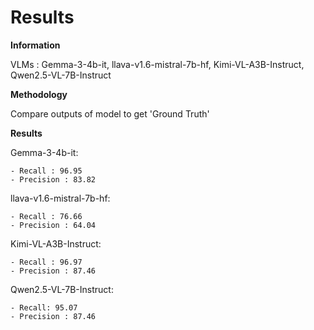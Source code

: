 # Results 

**Information**

VLMs : Gemma-3-4b-it, llava-v1.6-mistral-7b-hf, Kimi-VL-A3B-Instruct, Qwen2.5-VL-7B-Instruct

**Methodology**

Compare outputs of model to get 'Ground Truth'


**Results**

Gemma-3-4b-it:

    - Recall : 96.95
    - Precision : 83.82
    
llava-v1.6-mistral-7b-hf:

    - Recall : 76.66
    - Precision : 64.04
 
Kimi-VL-A3B-Instruct:

    - Recall : 96.97
    - Precision : 87.46
    
Qwen2.5-VL-7B-Instruct:

    - Recall: 95.07
    - Precision : 87.46
